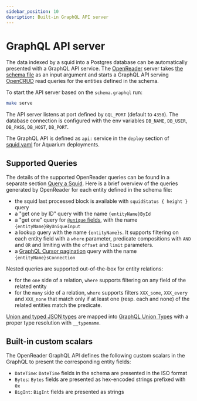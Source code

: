 ```yaml
---
sidebar_position: 10
desription: Built-in GraphQL API server
---
```


# GraphQL API server

The data indexed by a squid into a Postgres database can be automatically presented with a GraphQL API service. The [OpenReader](https://github.com/subsquid/squid/tree/master/openreader) server takes [the schema file](/graphql-api/schema-file) as an input argument and starts a GraphQL API serving [OpenCRUD](https://www.opencrud.org/) read queries for the entities defined in the schema. 

To start the API server based on the `schema.graphql` run:
```bash
make serve
```

The API server listens at port defined by `GQL_PORT` (default to `4350`). The database connection is configured with the env variables `DB_NAME`, `DB_USER`, `DB_PASS`, `DB_HOST`, `DB_PORT`.

The GraphQL API is defined as `api:` service in the `deploy` section of [squid.yaml](/deploy-squid/deployment-manifest) for Aquarium deployments.

## Supported Queries

The details of the supported OpenReader queries can be found in a separate section [Query a Squid](/query-squid). Here is a brief overview of the queries generated by OpenReader for each entity defined in the schema file:

- the squid last processed block is available with `squidStatus { height }` query 
- a "get one by ID" query with the name `{entityName}ById`
- a "get one" query for [`@unique` fields](/develop-a-squid/schema-file/indexes-and-constraints), with the name `{entityName}ByUniqueInput`
- a lookup query with the name `{entityName}s`. It supports filtering on each entity field with a `where` parameter, predicate compositions with `AND` and `OR` and limiting with the `offset` and `limit` parameters.
- a [GraphQL Cursor pagination](https://relay.dev/graphql/connections.htm) query with the name `{entityName}sConnection`

Nested queries are supported out-of-the-box for entity relations:
- for the `one` side of a relation, `where` supports filtering on any field of the related entity
- for the `many` side of a relation, `where` supports filters `XXX_some`, `XXX_every` and `XXX_none` that match only if at least one (resp. each and none) of the related entities match the predicate.

[Union and typed JSON types](/develop-a-squid/schema-file/unions-and-typed-json) are mapped into [GraphQL Union Types](https://graphql.org/learn/schema/#union-types) with a proper type resolution with `__typename`.

## Built-in custom scalars

The OpenReader GraphQL API defines the following custom scalars in the GraphQL to present the corresponding entity fields:

- `DateTime`: `DateTime` fields in the schema are presented in the ISO format
- `Bytes`: `Bytes` fields are presented as hex-encoded strings prefixed with `0x`
- `BigInt`: `BigInt` fields are presented as strings